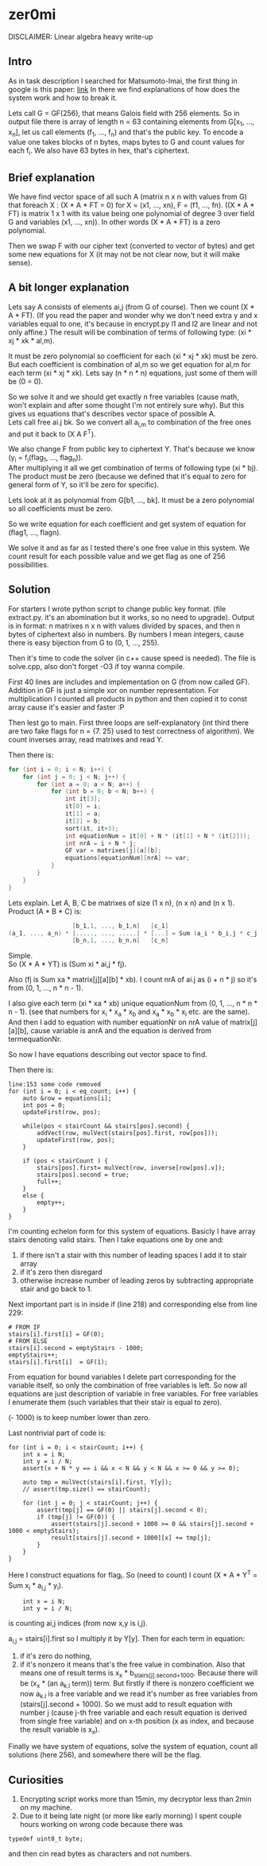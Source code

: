 zer0mi
======

DISCLAIMER: Linear algebra heavy write-up

## Intro

As in task description I searched for Matsumoto-Imai, the first thing in google is this paper:
[link](https://www.springer.com/cda/content/document/cda_downloaddocument/9780387322292-c2.pdf?SGWID=0-0-45-346646-p144472900)
In there we find explanations of how does the system work and how to break it.

Lets call G = GF(256), that means Galois field with 256 elements.
So in output file there is array of length n = 63 containing elements from G[x<sub>1</sub>, ..., x<sub>n</sub>], let us call elements (f<sub>1</sub>, ..., f<sub>n</sub>) and that's the public key.
To encode a value one takes blocks of n bytes, maps bytes to G and count values for each f<sub>i</sub>. We also have 63 bytes in hex, that's ciphertext.

## Brief explanation

We have find vector space of all such A (matrix n x n with values from G) that foreach X : (X * A * FT = 0) for X = (x1, ..., xn), F = (f1, ..., fn). ((X * A * FT) is matrix 1 x 1 with its value being one polynomial of degree 3 over field G and variables (x1, ..., xn)). In other words (X * A * FT) is a zero polynomial.

Then we swap F with our cipher text (converted to vector of bytes) and get some new equations for X (it may not be not clear now, but it will make sense).

## A bit longer explanation

Lets say A consists of elements ai,j (from G of course). Then we count (X * A * FT). (If you read the paper and wonder why we don't need extra y and x variables equal to one, it's because in encrypt.py l1 and l2 are linear and not only affine.) The result will be combination of terms of following type: (xi * xj * xk * al,m).

It must be zero polynomial so coefficient for each (xi * xj * xk) must be zero. But each coefficient is combination of al,m so we get equation for al,m for each term (xi * xj * xk). Lets say (n * n * n) equations, just some of them will be (0 = 0).

So we solve it and we should get exactly n free variables (cause math, won't explain and after some thought I'm not entirely sure why). But this gives us equations that's describes vector space of possible A. <br>
Lets call free ai.j bk.
So we convert all a<sub>l,m</sub> to combination of the free ones and put it back to (X A F<sup>T</sup>).

We also change F from public key to ciphertext Y. That's because we know (y<sub>i</sub> = f<sub>i</sub>(flag<sub>1</sub>, ..., flag<sub>n</sub>)). <br>
After multiplying it all we get combination of terms of following type (xi * bj). The product must be zero (because we defined that it's equal to zero for general form of Y, so it'll be zero for specific).

Lets look at it as polynomial from G[b1, ..., bk]. It must be a zero polynomial so all coefficients must be zero.

So we write equation for each coefficient and get system of equation for (flag1, ..., flagn).

We solve it and as far as I tested there's one free value in this system. We count result for each possible value and we get flag as one of 256 possibilities.

## Solution

For starters I wrote python script to change public key format. (file extract.py. it's an abomination but it works, so no need to upgrade).
Output is in format: n matrixes n x n with values divided by spaces, and then n bytes of ciphertext also in numbers.
By numbers I mean integers, cause there is easy bijection from G to (0, 1, ..., 255).

Then it's time to code the solver (in c++ cause speed is needed). The file is solve.cpp, also don't forget -O3 if toy wanna compile.

First 40 lines are includes and implementation on G (from now called GF).
Addition in GF is just a simple xor on number representation. For multiplication I counted all products in python and then copied it to const array cause it's easier and faster :P

Then lest go to main. First three loops are self-explanatory (int third there are two fake flags for n = {7. 25} used to test correctness of algorithm). We count inverses array, read matrixes and read Y.

Then there is:
~~~cpp
for (int i = 0; i < N; i++) {
    for (int j = 0; j < N; j++) {
        for (int a = 0; a < N; a++) {
            for (int b = 0; b < N; b++) {
                int it[3];
                it[0] = i;
                it[1] = a;
                it[2] = b;
                sort(it, it+3);
                int equationNum = it[0] + N * (it[1] + N * (it[2]));
                int nrA = i + N * j;
                GF var = matrixes[j][a][b];
                equations[equationNum][nrA] += var;
            }
        }
    }
}
~~~
Lets explain.
Let A, B, C be matrixes of size (1 x n), (n x n) and (n x 1).
Product (A * B * C) is:
~~~cpp
                  [b_1,1, ..., b_1,n]   [c_1]
(a_1, ..., a_n) * [....., ..., .....] * [...] = Sum (a_i * b_i,j * c_j) for i, j in 1, ..., n
                  [b_n,1, ..., b_n,n]   [c_n]
~~~
Simple. <br>
So (X * A * YT) is (Sum xi * ai,j * fj).

Also (fj is Sum xa * matrix[j][a][b] * xb). I count nrA of ai.j as (i + n * j) so it's from (0, 1, ..., n * n - 1).

I also give each term (xi * xa * xb) unique equationNum from (0, 1, ..., n * n * n - 1).
(see that numbers for x<sub>i</sub> * x<sub>a</sub> * x<sub>b</sub> and x<sub>a</sub> * x<sub>b</sub> * x<sub>i</sub> etc. are the same). <br>
And then I add to equation with number equationNr on nrA value of matrix[j][a][b], cause variable is anrA and the equation is derived from termequationNr.

So now I have equations describing out vector space to find.

Then there is:
~~~
line:153 some code removed
for (int i = 0; i < eq_count; i++) {
    auto &row = equations[i];
    int pos = 0;
    updateFirst(row, pos);
   
    while(pos < stairCount && stairs[pos].second) {
        addVect(row, mulVect(stairs[pos].first, row[pos]));
        updateFirst(row, pos);
    }
   
    if (pos < stairCount ) {
        stairs[pos].first= mulVect(row, inverse[row[pos].v]);
        stairs[pos].second = true;
        full++;
    }
    else {
        empty++;
    }
}
~~~
I'm counting echelon form for this system of equations.
Basicly I have array stairs denoting valid stairs.
Then I take equations one by one and:
1. if there isn't a stair with this number of leading spaces I add it to stair array
2. if it's zero then disregard
3. otherwise increase number of leading zeros by subtracting appropriate stair and go back to 1.

Next important part is in inside if (line 218) and corresponding else from line 229:
~~~
# FROM IF
stairs[i].first[i] = GF(0);
# FROM ELSE
stairs[i].second = emptyStairs - 1000;
emptyStairs++;
stairs[i].first[i]  = GF(1);
~~~
From equation for bound variables I delete part corresponding for the variable itself, so only the combination of free variables is left.
So now all equations are just description of variable in free variables.
For free variables I enumerate them (such variables that their stair is equal to zero).

(- 1000) is to keep number lower than zero.

Last nontrivial part of code is:
~~~
for (int i = 0; i < stairCount; i++) {
    int x = i N;
    int y = i / N;
    assert(x + N * y == i && x < N && y < N && x >= 0 && y >= 0);
   
    auto tmp = mulVect(stairs[i].first, Y[y]);
    // assert(tmp.size() == stairCount);
   
    for (int j = 0; j < stairCount; j++) {
        assert(tmp[j] == GF(0) || stairs[j].second < 0);
        if (tmp[j] != GF(0)) {
            assert(stairs[j].second + 1000 >= 0 && stairs[j].second + 1000 < emptyStairs);
            result[stairs[j].second + 1000][x] += tmp[j];
        }
    }
}
~~~
Here I construct equations for flag<sub>i</sub>.
So (need to count) I count (X * A * Y<sup>T</sup> = Sum x<sub>i</sub> * a<sub>i,j</sub> * y<sub>i</sub>). <br>
~~~
    int x = i N;
    int y = i / N;
~~~
is counting ai,j indices (from now x,y is i,j).

a<sub>i,j</sub> = stairs[i].first so I multiply it by Y[y].
Then for each term in equation:
1. if it's zero do nothing,
2. if it's nonzero it means that's the free value in combination. Also that means one of result terms is x<sub>x</sub> * b<sub>stairs[j].second+1000</sub>. Because there will be (x<sub>x</sub> * (an a<sub>k.l</sub> term)) term. But firstly if there is nonzero coefficient we now a<sub>k.l</sub> is a free variable and we read it's number as free variables from (stairs[j].second + 1000). So we must add to result equation with number j (cause j-th free variable and each result equation is derived from single free variable) and on x-th position (x as index, and because the result variable is x<sub>x</sub>).

Finally we have system of equations, solve the system of equation, count all solutions (here 256), and somewhere there will be the flag.

## Curiosities
1. Encrypting script works more than 15min, my decryptor less than 2min on my machine.
2. Due to it being late night (or more like early morning) I spent couple hours working on wrong code because there was
~~~
typedef uint8_t byte;
~~~
and then cin read bytes as characters and not numbers.
